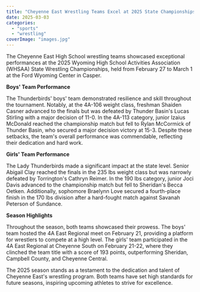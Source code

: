 ```yaml
---
title: "Cheyenne East Wrestling Teams Excel at 2025 State Championships"
date: 2025-03-03
categories: 
  - "sports"
  - "wrestling"
coverImage: "images.jpg"
---
```


The Cheyenne East High School wrestling teams showcased exceptional performances at the 2025 Wyoming High School Activities Association (WHSAA) State Wrestling Championships, held from February 27 to March 1 at the Ford Wyoming Center in Casper.

**Boys' Team Performance**

The Thunderbirds' boys' team demonstrated resilience and skill throughout the tournament. Notably, at the 4A-106 weight class, freshman Shaiden Casner advanced to the finals but was defeated by Thunder Basin's Lucas Stirling with a major decision of 11-0. In the 4A-113 category, junior Izaius McDonald reached the championship match but fell to Rylan McCormick of Thunder Basin, who secured a major decision victory at 15-3. Despite these setbacks, the team's overall performance was commendable, reflecting their dedication and hard work.

**Girls' Team Performance**

The Lady Thunderbirds made a significant impact at the state level. Senior Abigail Clay reached the finals in the 235 lbs weight class but was narrowly defeated by Torrington's Cathryn Reimer. In the 190 lbs category, junior Joci Davis advanced to the championship match but fell to Sheridan's Becca Oetken. Additionally, sophomore Braelynn Love secured a fourth-place finish in the 170 lbs division after a hard-fought match against Savanah Peterson of Sundance.

**Season Highlights**

Throughout the season, both teams showcased their prowess. The boys' team hosted the 4A East Regional meet on February 21, providing a platform for wrestlers to compete at a high level. The girls' team participated in the 4A East Regional at Cheyenne South on February 21-22, where they clinched the team title with a score of 193 points, outperforming Sheridan, Campbell County, and Cheyenne Central.

The 2025 season stands as a testament to the dedication and talent of Cheyenne East's wrestling program. Both teams have set high standards for future seasons, inspiring upcoming athletes to strive for excellence.
